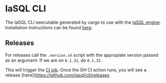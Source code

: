 # IaSQL CLI

The IaSQL CLI executable generated by cargo to use with the [IaSQL engine](https://github.com/iasql/iasql-engine). Installation instructions can be found [here](https://docs.iasql.com/install/).

## Releases

For releases call the `.version.sh` script with the appropiate version passed as an argument. If we are on `0.1.31`, do `0.1.32`.

This will trigger the [CI job](https://github.com/iasql/cli/blob/main/.github/workflows/release.yml). Once the GH CI action runs, you will see a release [here](https://github.com/iasql/cli/releases.